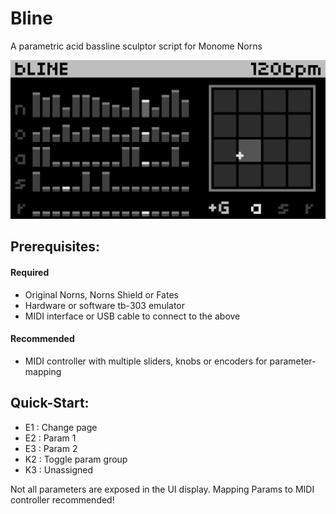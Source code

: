 # Bline

A parametric acid bassline sculptor script for Monome Norns

![bline main screen](https://github.com/toneburst/bline/blob/main/screenshots/bLINE_screen-01.png)

## Prerequisites:

#### Required

- Original Norns, Norns Shield or Fates
- Hardware or software tb-303 emulator
- MIDI interface or USB cable to connect to the above

#### Recommended

- MIDI controller with multiple sliders, knobs or encoders for parameter-mapping

## Quick-Start:

- E1 : Change page
- E2 : Param 1
- E3 : Param 2
- K2 : Toggle param group
- K3 : Unassigned

Not all parameters are exposed in the UI display. Mapping Params to MIDI controller recommended!
